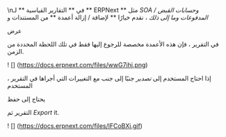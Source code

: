 \nفي ** التقارير القياسية ** لـ ** ERPNext ** مثل _SOA وحسابات القبض / المدفوعات وما إلى ذلك_ ، نقدم خيارًا ** لإضافة / إزالة أعمدة ** من المستندات و

عرض

في التقرير ، فإن هذه الأعمدة مخصصة للرجوع إليها فقط في تلك اللحظة المحددة من الزمن.

! [] (https://docs.erpnext.com/files/wwG7ihj.png)

إذا احتاج المستخدم إلى _تصدير_ جنبًا إلى جنب مع التغييرات التي أجراها في التقرير ، المستخدم

يحتاج إلى حفظ

التقرير ثم _Export_ it.

! [] (https://docs.erpnext.com/files/lFCoBXj.gif)